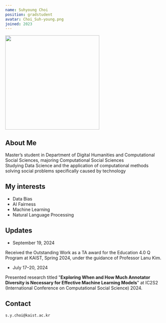 ```yaml
---
name: Suhyoung Choi
position: gradstudent
avatar: Choi_Suh-young.png
joined: 2023
---
```


<img width="300" src="{{site.baseurl}}/images/people/{{page.avatar}}" onerror="this.src='{{site.baseurl}}/images/people/404.jpg';" data-action="zoom">

## About Me
Master’s student in Department of Digital Humanities and Computational Social Sciences, majoring Computational Social Sciences   
Studying Data Science and the application of computational methods solving social problems specifically caused by technology   

## My interests
* Data Bias
* AI Fairness
* Machine Learning
* Natural Language Processing

## Updates
* September 19, 2024

Received the Outstanding Work as a TA award for the Education 4.0 Q Program at KAIST, Spring 2024, under the guidance of Professor Lanu Kim.
* July 17–20, 2024

Presented research titled "**Exploring When and How Much Annotator Diversity is Necessary for Effective Machine Learning Models**" at IC2S2 (International Conference on Computational Social Science) 2024.

## Contact
<i class="fa fa-envelope-o"></i>  `s.y.choi@kaist.ac.kr`<br>
